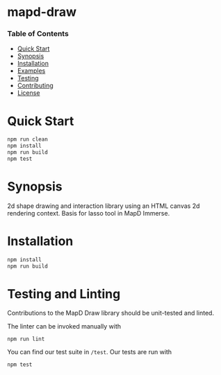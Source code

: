 # mapd-draw

### Table of Contents
- [Quick Start](#quick-start)
- [Synopsis](#synopsis)
- [Installation](#installation)
- [Examples](#examples)
- [Testing](#testing)
- [Contributing](.github/CONTRIBUTING.md)
- [License](LICENSE.md)

# Quick Start
```bash
npm run clean
npm install
npm run build
npm test
```

# Synopsis
2d shape drawing and interaction library using an HTML canvas 2d rendering context. Basis for lasso tool in MapD Immerse.

# Installation
```bash
npm install
npm run build
```

# Testing and Linting

Contributions to the MapD Draw library should be unit-tested and linted.

The linter can be invoked manually with

```
npm run lint
```

You can find our test suite in `/test`. Our tests are run with
```
npm test
```
